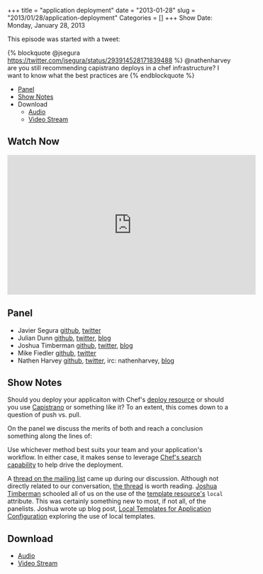 +++
title = "application deployment"
date = "2013-01-28"
slug = "2013/01/28/application-deployment"
Categories = []
+++
Show Date:  Monday, January 28, 2013

This episode was started with a tweet:

{% blockquote @jsegura https://twitter.com/jsegura/status/293914528171839488 %}
@nathenharvey are you still recommending capistrano deploys in a chef infrastructure? I want to know what the best practices are
{% endblockquote %}

* [Panel](http://foodfightshow.org/2013/01/application-deployment.html#panel)
* [Show Notes](http://foodfightshow.org/2013/01/application-deployment.html#notes)
* Download
  * [Audio](http://traffic.libsyn.com/foodfight/DevOps-Delicacy-Application-Deployment.mp3)
  * [Video Stream](http://www.youtube.com/watch?v=8H3jsj7_B6A)


Watch Now
--------
<iframe width="560" height="315" src="http://www.youtube.com/embed/8H3jsj7_B6A" frameborder="0" allowfullscreen></iframe>

<!-- more -->

Panel<a name="panel"></a>
-----
* Javier Segura [github](http://github.com/jsegura), [twitter](https://twitter.com/jsegura/)
* Julian Dunn [github](http://github.com/juliandunn), [twitter](http://twitter.com/julian_dunn), [blog](http://www.juliandunn.net/)
* Joshua Timberman [github](http://github.com/jtimberman), [twitter](https://twitter.com/jtimberman), [blog](http://jtimberman.housepub.org/)
* Mike Fiedler [github](http://github.com/miketheman), [twitter](http://twitter.com/mikefiedler)
* Nathen Harvey [github](http://github.com/nathenharvey), [twitter](http://twitter.com/nathenharvey), irc: nathenharvey, [blog](http://nathenharvey.com)

Show Notes<a name="notes"></a>
----------
 
Should you deploy your applicaiton with Chef's [deploy resource](http://docs.opscode.com/resource_deploy.html) or should you use [Capistrano](https://github.com/capistrano/capistrano) or something like it?  To an extent, this comes down to a question of push vs. pull.

On the panel we discuss the merits of both and reach a conclusion something along the lines of:

Use whichever method best suits your team and your application's workflow.  In either case, it makes sense to leverage [Chef's search capability](http://docs.opscode.com/essentials_search.html) to help drive the deployment. 

A [thread on the mailing list](http://lists.opscode.com/sympa/arc/chef/2013-01/msg00392.html) came up during our discussion.  Although not directly related to our conversation, [the thread](http://lists.opscode.com/sympa/arc/chef/2013-01/msg00392.html) is worth reading.  [Joshua Timberman](https://twitter.com/jtimberman) schooled all of us on the use of the [template resource's](http://docs.opscode.com/resource_template.html) `local` attribute.  This was certainly something new to most, if not all, of the panelists.  Joshua wrote up blog post, [Local Templates for Application Configuration](http://jtimberman.housepub.org/blog/2013/01/28/local-templates-for-application-configuration/) exploring the use of local templates.

Download<a name="download"></a>
--------
* [Audio](http://traffic.libsyn.com/foodfight/DevOps-Delicacy-Application-Deployment.mp3)
* [Video Stream](http://www.youtube.com/watch?v=8H3jsj7_B6A)
